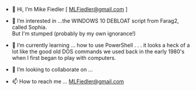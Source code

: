 - 👋 Hi, I’m Mike Fiedler   [ MLFiedler@gmail.com ]
- 👀 I’m interested in ...the WINDOWS 10 DEBLOAT script from Farag2, called Sophia.   
But I'm stumped (probably by my own ignorance!)

- 🌱 I’m currently learning ... how to use PowerShell . . . it looks a heck of a lot like the good old DOS commands we used 
back in the early 1980's when I first began to play with computers.

- 💞️ I’m looking to collaborate on ...

- 📫 How to reach me ...  MLFiedler@gmail.com

<!---
MLFiedler/MLFiedler is a ✨ special ✨ repository because its `README.md` (this file) appears on your GitHub profile.
You can click the Preview link to take a look at your changes.
--->
